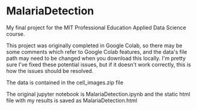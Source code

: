 # MalariaDetection
My final project for the MIT Professional Education Applied Data Science course.

This project was originally completed in Google Colab, so there may be some comments which refer to Google Colab features, and the data's file path may need to be changed when you download this locally. I'm pretty sure I've fixed these potential issues, but if it doesn't work correctly, this is how the issues should be resolved.

The data is contained in the cell_images.zip file

The original jupyter notebook is MalariaDetection.ipynb and the static html file with my results is saved as MalariaDetection.html
